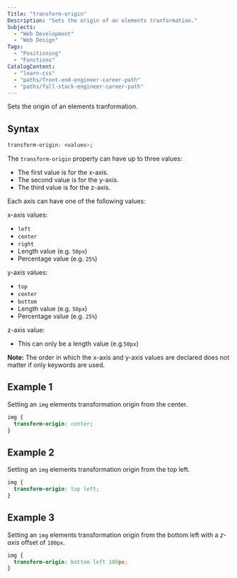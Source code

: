 ```yaml
---
Title: "transform-origin"
Description: "Sets the origin of an elements tranformation."
Subjects:
  - "Web Development"
  - "Web Design"
Tags:
  - "Positioning"
  - "Functions"
CatalogContent:
  - "learn-css"
  - "paths/front-end-engineer-career-path"
  - "paths/full-stack-engineer-career-path"
---
```


 

Sets the origin of an elements tranformation.

## Syntax

```css
transform-origin: <values>; 
```

The `transform-origin` property can have up to three values:

- The first value is for the x-axis.
- The second value is for the y-axis. 
- The third value is for the z-axis. 

Each axis can have one of the following values:

x-axis values:

- `left`
- `center`
- `right`
- Length value (e.g. `50px`)
- Percentage value (e.g. `25%`)

y-axis values:

- `top`
- `center`
- `bottom`
- Length value (e.g. `50px`)
- Percentage value (e.g. `25%`)

z-axis value:
- This can only be a length value (e.g.`50px`)

**Note:** The order in which the x-axis and y-axis values are declared does not matter if only keywords are used.
  
## Example 1

Setting an `img` elements transformation origin from the center.

```css
img {
  transform-origin: center;  
}
```

## Example 2

Setting an `img` elements transformation origin from the top left.

```css
img {
  transform-origin: top left;  
}
```

## Example 3

Setting an `img` elements transformation origin from the bottom left with a *z-axis* offset of `100px`.

```css
img {
  transform-origin: bottom left 100px;  
}
```

